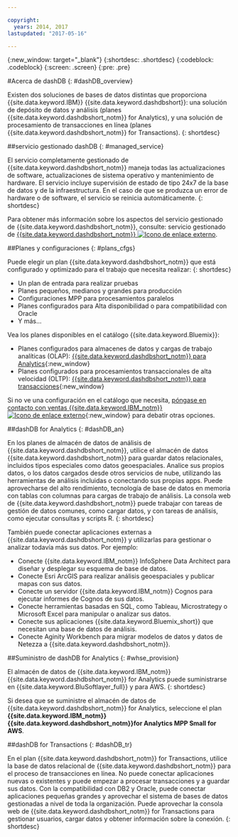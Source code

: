 ```yaml
---

copyright:
  years: 2014, 2017
lastupdated: "2017-05-16"

---
```


<!-- Attribute definitions --> 
{:new_window: target="_blank"}
{:shortdesc: .shortdesc}
{:codeblock: .codeblock}
{:screen: .screen}
{:pre: .pre}

#Acerca de dashDB
{: #dashDB_overview}

Existen dos soluciones de bases de datos distintas que proporciona {{site.data.keyword.IBM}} {{site.data.keyword.dashdbshort}}: una solución de depósito de datos y análisis (planes {{site.data.keyword.dashdbshort_notm}} for Analytics), y una solución de procesamiento de transacciones en línea (planes {{site.data.keyword.dashdbshort_notm}} for Transactions).
{: shortdesc}

##servicio gestionado dashDB
{: #managed_service}

El servicio completamente gestionado de {{site.data.keyword.dashdbshort_notm}} maneja todas las actualizaciones de software, actualizaciones de sistema operativo y mantenimiento de hardware. El servicio incluye supervisión de estado de tipo 24x7 de la base de datos y de la infraestructura. En el caso de que se produzca un error de hardware o de software, el servicio se reinicia automáticamente.
{: shortdesc}

Para obtener más información sobre los aspectos del servicio gestionado de {{site.data.keyword.dashdbshort_notm}}, consulte: servicio gestionado de [{{site.data.keyword.dashdbshort_notm}} ![Icono de enlace externo](../../icons/launch-glyph.svg "Icono de enlace externo")](https://www.ibm.com/support/knowledgecenter/SS6NHC/com.ibm.swg.im.dashdb.doc/managed_service.html).

##Planes y configuraciones
{: #plans_cfgs}

Puede elegir un plan {{site.data.keyword.dashdbshort_notm}} que está configurado y optimizado para el trabajo que necesita realizar:
{: shortdesc}

   * Un plan de entrada para realizar pruebas
   * Planes pequeños, medianos y grandes para producción
   * Configuraciones MPP para procesamientos paralelos
   * Planes configurados para Alta disponibilidad o para compatibilidad con Oracle
   * Y más...

Vea los planes disponibles en el catálogo {{site.data.keyword.Bluemix}}:
   * Planes configurados para almacenes de datos y cargas de trabajo analíticas (OLAP): [{{site.data.keyword.dashdbshort_notm}} para Analytics](https://console.ng.bluemix.net/catalog/services/dashdb-for-analytics){:new_window}
   * Planes configurados para procesamientos transaccionales de alta velocidad (OLTP): [{{site.data.keyword.dashdbshort_notm}} para transacciones](https://console.ng.bluemix.net/catalog/services/dashdb-for-transactions-sql-database){:new_window}

Si no ve una configuración en el catálogo que necesita, [póngase en contacto con ventas {{site.data.keyword.IBM_notm}} ![Icono de enlace externo](../../icons/launch-glyph.svg "Icono de enlace externo")](https://www.ibm.com/connect/ibm/us/en/?lnk=fcw){:new_window} para debatir otras opciones.

##dashDB for Analytics
{: #dashDB_an}

En los planes de almacén de datos de análisis de {{site.data.keyword.dashdbshort_notm}}, utilice el almacén de datos {{site.data.keyword.dashdbshort_notm}} para guardar datos relacionales, incluidos tipos especiales como datos geoespaciales. Analice sus propios datos, o los datos cargados desde otros servicios de nube, utilizando las herramientas de análisis incluidas o conectando sus propias apps. Puede aprovecharse del alto rendimiento, tecnología de base de datos en memoria con tablas con columnas para cargas de trabajo de análisis. La consola web de {{site.data.keyword.dashdbshort_notm}} puede trabajar con tareas de gestión de datos comunes, como cargar datos, y con tareas de análisis, como ejecutar consultas y scripts R.
{: shortdesc}

También puede conectar aplicaciones externas a {{site.data.keyword.dashdbshort_notm}} y utilizarlas para gestionar o analizar todavía más sus datos. Por ejemplo:
   * Conecte {{site.data.keyword.IBM_notm}} InfoSphere Data Architect para diseñar y desplegar su esquema de base de datos.
   * Conecte Esri ArcGIS para realizar análisis geoespaciales y publicar mapas con sus datos.
   * Conecte un servidor {{site.data.keyword.IBM_notm}} Cognos para ejecutar informes de Cognos de sus datos.
   * Conecte herramientas basadas en SQL, como Tableau, Microstrategy o Microsoft Excel para manipular o analizar sus datos.
   * Conecte sus aplicaciones {{site.data.keyword.Bluemix_short}} que necesitan una base de datos de análisis.
   * Conecte Aginity Workbench para migrar modelos de datos y datos de Netezza a {{site.data.keyword.dashdbshort_notm}}.

##Suministro de dashDB for Analytics
{: #whse_provision}

El almacén de datos de {{site.data.keyword.IBM_notm}} {{site.data.keyword.dashdbshort_notm}} for Analytics puede suministrarse en {{site.data.keyword.BluSoftlayer_full}} y para AWS.
{: shortdesc}

Si desea que se suministre el almacén de datos de {{site.data.keyword.dashdbshort_notm}} for Analytics,
seleccione el plan **{{site.data.keyword.IBM_notm}} {{site.data.keyword.dashdbshort_notm}}for Analytics MPP
Small for AWS**.

##dashDB for Transactions
{: #dashDB_tr}

En el plan {{site.data.keyword.dashdbshort_notm}} for Transactions, utilice la base de datos relacional
de {{site.data.keyword.dashdbshort_notm}} para el proceso de transacciones en línea. No puede conectar aplicaciones nuevas o existentes y puede empezar a procesar transacciones y a guardar sus datos. Con la compatibilidad con DB2 y Oracle, puede conectar aplicaciones pequeñas grandes y aprovechar el sistema de bases de datos gestionadas a nivel de toda la organización. Puede aprovechar la consola web de {{site.data.keyword.dashdbshort_notm}} for Transactions para gestionar usuarios, cargar datos y obtener información sobre la conexión.
{: shortdesc}

<!-- ##dashDB web console overview
{: #console_overview}

You can manage your {{site.data.keyword.dashdbshort_notm}} database, analyze your data, and monitor sensitive data with the {{site.data.keyword.dashdbshort_notm}} web console accessible from {{site.data.keyword.Bluemix_notm}}.
{: shortdesc}

Open the web console by clicking the service tile on your application overview page, and then click **Open**.

Single sign-on authentication connects you directly to the web console. You can access connection information from the web console, and the **Downloads** page includes links to client drivers for accessing {{site.data.keyword.dashdbshort_notm}} from remote applications. You can also access sample data and reports.

###Sensitive data reporting

The {{site.data.keyword.dashdbshort_notm}} web console includes a sensitive data reporting feature that detects and monitors sensitive objects in the {{site.data.keyword.dashdbshort_notm}} data warehouse, such as credit card numbers and US Social Security numbers.

To run and view reports that identify columns that contain sensitive data and provide information about connections and activities that access the sensitive data, select **Monitor &gt; Sensitive Data** in the web console. -->


<!-- ##IBM Analytics Services
{: #analytics_services}

For more information about {{site.data.keyword.IBM_notm}} analytics services and finding your local services representative, see: [{{site.data.keyword.IBM_notm}} Analytics Services ![External link icon](../../icons/launch-glyph.svg "External link icon")](http://www.ibm.com/software/data/services/).
{: shortdesc} -->














